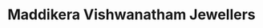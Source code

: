 ---
title: "Maddikera Vishwanatham Jewellers"
url: /siddipet/maddikera-vishwanatham-jewellers/
shop: jewelry
---